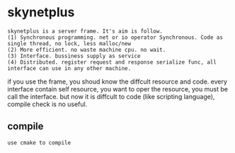 # skynetplus
```
skynetplus is a server frame. It's aim is follow.
(1) Synchronous programming. net or io operator Synchronous. Code as single thread, no lock, less malloc/new
(2) More efficient. no waste machine cpu. no wait.
(3) Interface. bussiness supply as service
(4) Distributed. register request and response serialize func, all interface can use in any other machine.
```
if you use the frame, you shoud know the diffcult resource and code. every interface contain self resource, you want to oper the resource, you must be call the interface.
but now it is diffcult to code (like scripting language), compile check is no useful.

## compile
```
use cmake to compile
